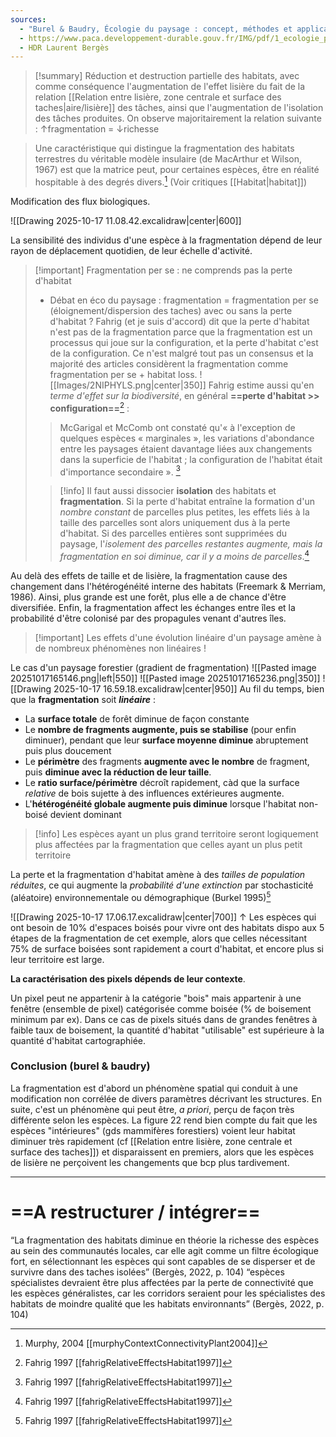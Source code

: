 ```yaml
---
sources:
  - "Burel & Baudry, Écologie du paysage : concept, méthodes et applications (2nde édition)"
  - https://www.paca.developpement-durable.gouv.fr/IMG/pdf/1_ecologie_paysage_tatoni_IMEP_cle76786e.pdf
  - HDR Laurent Bergès
---
```

>[!summary] Réduction et destruction partielle des habitats, avec comme conséquence l'augmentation de l'effet lisière du fait de la relation [[Relation entre lisière, zone centrale et surface des taches|aire/lisière]] des tâches, ainsi que l'augmentation de l'isolation des tâches produites.
>On observe majoritairement la relation suivante : ↑fragmentation = ↓richesse

>Une caractéristique qui distingue la fragmentation des habitats terrestres du véritable modèle insulaire (de MacArthur et Wilson, 1967) est que la matrice peut, pour certaines espèces, être en réalité hospitable à des degrés divers.[^2] (Voir critiques [[Habitat|habitat]])

Modification des flux biologiques.

![[Drawing 2025-10-17 11.08.42.excalidraw|center|600]]

La sensibilité des individus d'une espèce à la fragmentation dépend de leur rayon de déplacement quotidien, de leur échelle d'activité.

>[!important] Fragmentation per se : ne comprends pas la perte d'habitat
>- Débat en éco du paysage : fragmentation = fragmentation per se (éloignement/dispersion des taches) avec ou sans la perte d'habitat ?
>Fahrig (et je suis d'accord) dit que la perte d'habitat n'est pas de la fragmentation parce que la fragmentation est un processus qui joue sur la configuration, et la perte d'habitat c'est de la configuration. Ce n'est malgré tout pas un consensus et la majorité des articles considèrent la fragmentation comme fragmentation per se + habitat loss.
>![[Images/2NIPHYLS.png|center|350]]
>Fahrig estime aussi qu'en *terme d'effet sur la biodiversité*, en général **==perte d'habitat >> configuration==**[^1] :
>>McGarigal et McComb ont constaté qu'« à l'exception de quelques espèces « marginales », les variations d'abondance entre les paysages étaient davantage liées aux changements dans la superficie de l'habitat ; la configuration de l'habitat était d'importance secondaire ». [^1]
>
>>[!info] Il faut aussi dissocier **isolation** des habitats et **fragmentation**.
>>Si la perte d'habitat entraîne la formation d'un *nombre constant* de parcelles plus petites, les effets liés à la taille des parcelles sont alors uniquement dus à la perte d'habitat. Si des parcelles entières sont supprimées du paysage, l'*isolement des parcelles restantes augmente, mais la fragmentation en soi diminue, car il y a moins de parcelles*.[^1]

Au delà des effets de taille et de lisière, la fragmentation cause des changement dans l'hétérogénéité interne des habitats (Freemark & Merriam, 1986). Ainsi, plus grande est une forêt, plus elle a de chance d'être diversifiée. Enfin, la fragmentation affect les échanges entre îles et la probabilité d'être colonisé par des propagules venant d'autres îles.


>[!important] Les effets d'une évolution linéaire d'un paysage amène à de nombreux phénomènes non linéaires !

Le cas d'un paysage forestier (gradient de fragmentation)
![[Pasted image 20251017165146.png|left|550]] ![[Pasted image 20251017165236.png|350]]
![[Drawing 2025-10-17 16.59.18.excalidraw|center|950]]
Au fil du temps, bien que la **fragmentation** soit ***linéaire*** :
- La **surface totale** de forêt diminue de façon constante
- Le **nombre de fragments augmente, puis se stabilise** (pour enfin diminuer), pendant que leur **surface moyenne diminue** abruptement puis plus doucement
- Le **périmètre** des fragments **augmente avec le nombre** de fragment, puis **diminue avec la réduction de leur taille**.
- Le **ratio surface/périmètre** décroît rapidement, càd que la surface *relative* de bois sujette à des influences extérieures augmente.
- L'**hétérogénéité globale augmente puis diminue** lorsque l'habitat non-boisé devient dominant

>[!info] Les espèces ayant un plus grand territoire seront logiquement plus affectées par la fragmentation que celles ayant un plus petit territoire

La perte et la fragmentation d'habitat amène à des *tailles de population réduites*, ce qui augmente la *probabilité d'une extinction* par stochasticité (aléatoire) environnementale ou démographique (Burkel 1995)[^1]

![[Drawing 2025-10-17 17.06.17.excalidraw|center|700]]
↑ Les espèces qui ont besoin de 10% d'espaces boisés pour vivre ont des habitats dispo aux 5 étapes de la fragmentation de cet exemple, alors que celles nécessitant 75% de surface boisées sont rapidement a court d'habitat, et encore plus si leur territoire est large.

**La caractérisation des pixels dépends de leur contexte**.

Un pixel peut ne appartenir à la catégorie "bois" mais appartenir à une fenêtre (ensemble de pixel) catégorisée comme boisée (% de boisement minimum par ex).
Dans ce cas de pixels situés dans de grandes fenêtres à faible taux de boisement, la quantité d'habitat "utilisable" est supérieure à la quantité d'habitat cartographiée.


### Conclusion (burel & baudry)

La fragmentation est d'abord un phénomène spatial qui conduit à une modification non corrélée de divers paramètres décrivant les structures.
En suite, c'est un phénomène qui peut être, *a priori*, perçu de façon très différente selon les espèces. La figure 22 rend bien compte du fait que les espèces "intérieures" (gds mammifères forestiers) voient leur habitat diminuer très rapidement (cf [[Relation entre lisière, zone centrale et surface des taches]]) et disparaissent en premiers, alors que les espèces de lisière ne perçoivent les changements que bcp plus tardivement.


____
# ==A restructurer / intégrer==

“La fragmentation des habitats diminue en théorie la richesse des espèces au sein des communautés locales, car elle agit comme un filtre écologique fort, en sélectionnant les espèces qui sont capables de se disperser et de survivre dans des taches isolées” (Bergès, 2022, p. 104)
“espèces spécialistes devraient être plus affectées par la perte de connectivité que les espèces généralistes, car les corridors seraient pour les spécialistes des habitats de moindre qualité que les habitats environnants” (Bergès, 2022, p. 104)

[^1]: Fahrig 1997 [[fahrigRelativeEffectsHabitat1997]]

[^2]: Murphy, 2004 [[murphyContextConnectivityPlant2004]]
